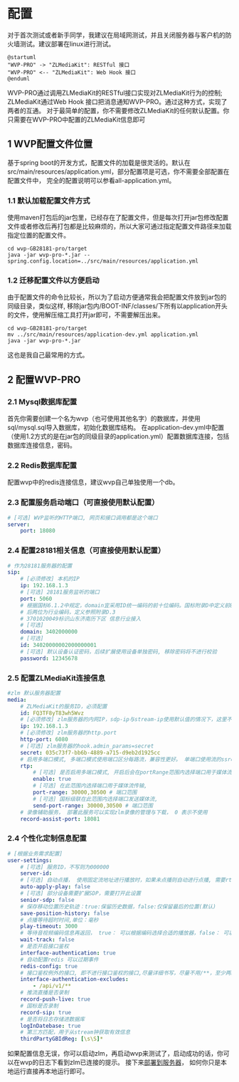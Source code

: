 <!-- 配置 -->
# 配置
对于首次测试或者新手同学，我建议在局域网测试，并且关闭服务器与客户机的防火墙测试。建议部署在linux进行测试。

```plantuml
@startuml
"WVP-PRO" -> "ZLMediaKit": RESTful 接口
"WVP-PRO" <-- "ZLMediaKit": Web Hook 接口
@enduml
```
WVP-PRO通过调用ZLMediaKit的RESTful接口实现对ZLMediaKit行为的控制; ZLMediaKit通过Web Hook 接口把消息通知WVP-PRO。通过这种方式，实现了两者的互通。
对于最简单的配置，你不需要修改ZLMediaKit的任何默认配置。你只需要在WVP-PRO中配置的ZLMediaKit信息即可
## 1 WVP配置文件位置
基于spring boot的开发方式，配置文件的加载是很灵活的。默认在src/main/resources/application.yml，部分配置项是可选，你不需要全部配置在配置文件中，
完全的配置说明可以参看all-application.yml。
### 1.1 默认加载配置文件方式
使用maven打包后的jar包里，已经存在了配置文件，但是每次打开jar包修改配置文件或者修改后再打包都是比较麻烦的，所以大家可通过指定配置文件路径来加载指定位置的配置文件。
```shell
cd wvp-GB28181-pro/target
java -jar wvp-pro-*.jar --spring.config.location=../src/main/resources/application.yml
```
### 1.2 迁移配置文件以方便启动
由于配置文件的命令比较长，所以为了启动方便通常我会把配置文件放到jar包的同级目录，类似这样,
移除jar包内/BOOT-INF/classes/下所有以application开头的文件，使用解压缩工具打开jar即可，不需要解压出来。
```shell
cd wvp-GB28181-pro/target
mv ../src/main/resources/application-dev.yml application.yml 
java -jar wvp-pro-*.jar 
```
这也是我自己最常用的方式。
## 2 配置WVP-PRO
### 2.1 Mysql数据库配置
首先你需要创建一个名为wvp（也可使用其他名字）的数据库，并使用sql/mysql.sql导入数据库，初始化数据库结构。
在application-dev.yml中配置（使用1.2方式的是在jar包的同级目录的application.yml）配置数据库连接，包括数据库连接信息，密码。
### 2.2 Redis数据库配置
配置wvp中的redis连接信息，建议wvp自己单独使用一个db。
### 2.3 配置服务启动端口（可直接使用默认配置）
```yaml
# [可选] WVP监听的HTTP端口, 网页和接口调用都是这个端口
server:
    port: 18080
```
### 2.4 配置28181相关信息（可直接使用默认配置）
```yaml
# 作为28181服务器的配置
sip:
    # [必须修改] 本机的IP
    ip: 192.168.1.3
    # [可选] 28181服务监听的端口
    port: 5060
    # 根据国标6.1.2中规定，domain宜采用ID统一编码的前十位编码。国标附录D中定义前8位为中心编码（由省级、市级、区级、基层编号组成，参照GB/T 2260-2007）
    # 后两位为行业编码，定义参照附录D.3
    # 3701020049标识山东济南历下区 信息行业接入
    # [可选]
    domain: 3402000000
    # [可选]
    id: 34020000002000000001
    # [可选] 默认设备认证密码，后续扩展使用设备单独密码, 移除密码将不进行校验
    password: 12345678
```
### 2.5 配置ZLMediaKit连接信息
```yaml
#zlm 默认服务器配置
media:
    # ZLMediaKit的服务ID，必须配置
    id: FQ3TF8yT83wh5Wvz
    # [必须修改] zlm服务器的内网IP，sdp-ip与stream-ip使用默认值的情况下，这里不要使用127.0.0.1/0.0.0.0
    ip: 192.168.1.3
    # [必须修改] zlm服务器的http.port
    http-port: 6080
    # [可选] zlm服务器的hook.admin_params=secret
    secret: 035c73f7-bb6b-4889-a715-d9eb2d1925cc
    # 启用多端口模式, 多端口模式使用端口区分每路流，兼容性更好。 单端口使用流的ssrc区分， 点播超时建议使用多端口测试
    rtp:
        # [可选] 是否启用多端口模式, 开启后会在portRange范围内选择端口用于媒体流传输
        enable: true
        # [可选] 在此范围内选择端口用于媒体流传输,
        port-range: 30000,30500 # 端口范围
        # [可选] 国标级联在此范围内选择端口发送媒体流,
        send-port-range: 30000,30500 # 端口范围
    # 录像辅助服务， 部署此服务可以实现zlm录像的管理与下载， 0 表示不使用
    record-assist-port: 18081
```
### 2.4 个性化定制信息配置
```yaml
# [根据业务需求配置]
user-settings:
    # [可选] 服务ID，不写则为000000
    server-id:
    # [可选] 自动点播， 使用固定流地址进行播放时，如果未点播则自动进行点播, 需要rtp.enable=true
    auto-apply-play: false
    # [可选] 部分设备需要扩展SDP，需要打开此设置
    senior-sdp: false
    # 保存移动位置历史轨迹：true:保留历史数据，false:仅保留最后的位置(默认)
    save-position-history: false
    # 点播等待超时时间,单位：毫秒
    play-timeout: 3000
    # 等待音视频编码信息再返回， true： 可以根据编码选择合适的播放器，false： 可以更快点播
    wait-track: false
    # 是否开启接口鉴权
    interface-authentication: true
    # 自动配置redis 可以过期事件
    redis-config: true
    # 接口鉴权例外的接口, 即不进行接口鉴权的接口,尽量详细书写，尽量不用/**，至少两级目录
    interface-authentication-excludes:
        - /api/v1/**
    # 推流直播是否录制
    record-push-live: true
    # 国标是否录制
    record-sip: true
    # 是否将日志存储进数据库
    logInDatebase: true
    # 第三方匹配，用于从stream钟获取有效信息
    thirdPartyGBIdReg: [\s\S]*
```


如果配置信息无误，你可以启动zlm，再启动wvp来测试了，启动成功的话，你可以在wvp的日志下看到zlm已连接的提示。
接下来[部署到服务器](./_content/introduction/deployment.md)， 如何你只是本地运行直接再本地运行即可。